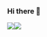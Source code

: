 ### Hi there 👋
<img src="https://img.icons8.com/color/48/000000/javascript--v1.png"/><img src="https://img.icons8.com/office/40/000000/react.png"/>


<!--
**AlmogWer/AlmogWer** is a ✨ _special_ ✨ repository because its `README.md` (this file) appears on your GitHub profile.

Here are some ideas to get you started:

- 🔭 I’m currently working on ...
- 🌱 I’m currently learning ...
- 👯 I’m looking to collaborate on ...
- 🤔 I’m looking for help with ...
- 💬 Ask me about ...
- 📫 How to reach me: ...
- 😄 Pronouns: ...
- ⚡ Fun fact: ...
-->
